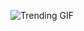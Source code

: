 ![Trending GIF](https://media3.giphy.com/media/rplvK3z0IzLqBxVJWk/giphy.gif?cid=8bb21772hw5hc84xqcu7prgd4xi91qf09ms9dullrhy2o98k&ep=v1_gifs_search&rid=giphy.gif&ct=g)
